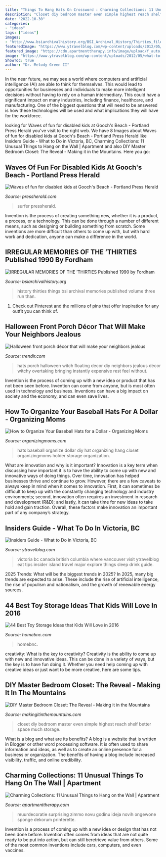 ```yaml
---
title: "Things To Hang Hats On Crossword : Charming Collections: 11 Unusual Things To Hang On The Wall"
description: "Closet diy bedroom master even simple highest reach shelf better space much storage"
date: "2022-10-30"
categories:
- "ideas"
tags: ["ideas"]
images:
- "http://www.bsiarchivalhistory.org/BSI_Archival_History/Thirties_files/droppedImage_1.jpg"
featuredImage: "https://www.ytravelblog.com/wp-content/uploads/2012/05/what-to-do-in-victoria-bc.jpg"
featured_image: "https://cdn.apartmenttherapy.info/image/upload/f_auto,q_auto:eco,w_1460/at%2Farchive%2F037860fc87b499c1da0633cb09dc72b1313cd6dc"
image: "https://www.ytravelblog.com/wp-content/uploads/2012/05/what-to-do-in-victoria-bc.jpg"
ShowToc: true
author: "Dr. Melody Green II"
---
```



In the near future, we may see a world where computers and artificial intelligence (AI) are able to think for themselves. This would lead to opportunities for businesses and individuals to make more intelligent decisions without having to rely on a human intermediary. This could have a significant impact on many industries, including finance, healthcare, and manufacturing. One of the biggest questions that will need to be answered is how these technologies will be used and what implications they will have for the workforce.

	

		
looking for Waves of fun for disabled kids at Gooch&#039;s Beach - Portland Press Herald you've visit to the right web. We have 8 Images about Waves of fun for disabled kids at Gooch&#039;s Beach - Portland Press Herald like Insiders Guide - What to Do in Victoria, BC, Charming Collections: 11 Unusual Things to Hang on the Wall | Apartment and also DIY Master Bedroom Closet: The Reveal - Making it in the Mountains. Here you go:
		
    
## Waves Of Fun For Disabled Kids At Gooch&#039;s Beach - Portland Press Herald

<img loading=lazy src="https://multifiles.pressherald.com/uploads/sites/4/2014/07/468192_92990-20140617_special-su5.jpg" onerror="this.onerror=null;this.src='https://tse4.mm.bing.net/th?id=OIP.zNP2me_kiFkzn7kX9a5ugAHaHD&amp;pid=15.1';" alt="Waves of fun for disabled kids at Gooch&#039;s Beach - Portland Press Herald">

_Source: pressherald.com_

>surfer pressherald. 

	

Invention is the process of creating something new, whether it is a product, a process, or a technology. This can be done through a number of different means, such as designing or building something from scratch. Some inventions are more difficult than others to come up with, but with hard work and dedication, anyone can make a difference in the world.

    
## IRREGULAR MEMORIES OF THE ’THIRTIES Published 1990 By Fordham

<img loading=lazy src="http://www.bsiarchivalhistory.org/BSI_Archival_History/Thirties_files/droppedImage_1.jpg" onerror="this.onerror=null;this.src='https://tse4.mm.bing.net/th?id=OIP.oV9Om60PeQu69c_S3yM6ygAAAA&amp;pid=15.1';" alt="IRREGULAR MEMORIES OF THE ’THIRTIES Published 1990 by Fordham">

_Source: bsiarchivalhistory.org_

>history thirties things bsi archival memories published volume three run than. 

	

1) Check out Pinterest and the millions of pins that offer inspiration for any outfit you can think of.

    
## Halloween Front Porch Décor That Will Make Your Neighbors Jealous

<img loading=lazy src="https://cdn.trendir.com/wp-content/uploads/2020/10/haloween-hats.jpg" onerror="this.onerror=null;this.src='https://tse1.mm.bing.net/th?id=OIP.HoS3FDOROiXTaUcfu-fIzgAAAA&amp;pid=15.1';" alt="Halloween front porch décor that will make your neighbors jealous">

_Source: trendir.com_

>hats porch halloween witch floating decor diy neighbors jealous décor witchy overtaking bringing instantly expensive rest feel without. 

	

Invention is the process of coming up with a new idea or product that has not been seen before. Invention can come from anyone, but is most often used in technology and business. Inventions can have a big impact on society and the economy, and can even save lives.

    
## How To Organize Your Baseball Hats For A Dollar - Organizing Moms

<img loading=lazy src="http://organizingmoms.com/wp-content/uploads/IMG_1719.png" onerror="this.onerror=null;this.src='https://tse4.mm.bing.net/th?id=OIP.isG6jPiVS3RKbC0IRt8PHAHaJ4&amp;pid=15.1';" alt="How to Organize Your Baseball Hats for a Dollar - Organizing Moms">

_Source: organizingmoms.com_

>hats baseball organize dollar diy hat organizing hang closet organizingmoms holder storage organization. 

	

What are innovation and why is it important?
Innovation is a key term when discussing how important it is to have the ability to come up with new and innovative ways of doing things. Over time, innovation has helped businesses thrive and continue to grow. However, there are a few caveats to always keep in mind when it comes to innovation. First, it can sometimes be difficult to keep up with the constantly changing technology and industry environments; second, innovation often requires an investment in research and development (R&D); and lastly, it can take time for new ideas to take hold and gain traction. Overall, these factors make innovation an important part of any company’s strategy.

    
## Insiders Guide - What To Do In Victoria, BC

<img loading=lazy src="https://www.ytravelblog.com/wp-content/uploads/2012/05/what-to-do-in-victoria-bc.jpg" onerror="this.onerror=null;this.src='https://tse4.mm.bing.net/th?id=OIP.z17bwbAHuHJK8K1SS6M75wHaLG&amp;pid=15.1';" alt="Insiders Guide - What to Do in Victoria, BC">

_Source: ytravelblog.com_

>victoria bc canada british columbia where vancouver visit ytravelblog eat tips insider island travel major explore things sleep drink guide. 

	

2025 Trends: What will be the biggest trends in 2025?
In 2025, many big trends are expected to arise. These include the rise of artificial intelligence, the rise of populism and nationalism, and the growth of renewable energy sources.

    
## 44 Best Toy Storage Ideas That Kids Will Love In 2016

<img loading=lazy src="https://homebnc.com/homeimg/2016/03/26-doll-clothes-closet-toy-organizer-ideas-homebnc.jpg?ae6e7d" onerror="this.onerror=null;this.src='https://tse4.mm.bing.net/th?id=OIP.VB85UX1vjuknAbsAR9FyawHaJ3&amp;pid=15.1';" alt="44 Best Toy Storage Ideas that Kids Will Love in 2016">

_Source: homebnc.com_

>homebnc. 

	

creativity: What is the key to creativity?
Creativity is the ability to come up with new and innovative ideas. This can be done in a variety of ways, but the key is to have fun doing it. Whether you need help coming up with creative ideas or just want to be more creative, here are some tips.

    
## DIY Master Bedroom Closet: The Reveal - Making It In The Mountains

<img loading=lazy src="https://i0.wp.com/www.makingitinthemountains.com/wp-content/uploads/2016/06/DIY-Master-Bedroom-Closet-11.jpg?resize=800%2C1200&amp;ssl=1" onerror="this.onerror=null;this.src='https://tse3.mm.bing.net/th?id=OIP.A1gzMGS2guP08yS4FPr8iAHaLH&amp;pid=15.1';" alt="DIY Master Bedroom Closet: The Reveal - Making it in the Mountains">

_Source: makingitinthemountains.com_

>closet diy bedroom master even simple highest reach shelf better space much storage. 

	

What is a blog and what are its benefits?
A blog is a website that is written in Blogger or other word processing software. It is often used to share information and ideas, as well as to create an online presence for a business or organization. The benefits of having a blog include increased visibility, traffic, and online credibility.

    
## Charming Collections: 11 Unusual Things To Hang On The Wall | Apartment

<img loading=lazy src="https://cdn.apartmenttherapy.info/image/upload/f_auto,q_auto:eco,w_1460/at%2Farchive%2F037860fc87b499c1da0633cb09dc72b1313cd6dc" onerror="this.onerror=null;this.src='https://tse2.mm.bing.net/th?id=OIP.rBoVp2idG1UBrgXLltEtrwHaLH&amp;pid=15.1';" alt="Charming Collections: 11 Unusual Things to Hang on the Wall | Apartment">

_Source: apartmenttherapy.com_

>muurdecoratie surprising zimmo novu godinu ideja novih ongewone sponge dekorum printerette. 

	

Invention is a process of coming up with a new idea or design that has not been done before. Invention often comes from ideas that are not quite ready to be put into action, but can still beretrieve value from others. Some of the most common inventions include cars, computers, and even vaccines.

